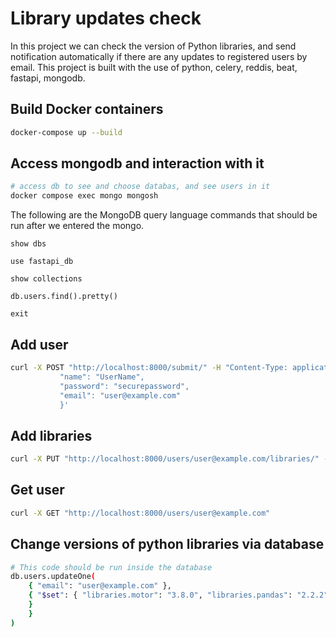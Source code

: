 # Library updates check
In this project we can check the version of Python libraries, and send notification automatically if there are any updates to registered users by email.
This project is built with the use of python, celery, reddis, beat, fastapi, mongodb.

## Build Docker containers
```bash
docker-compose up --build
```

## Access mongodb and interaction with it
```bash
# access db to see and choose databas, and see users in it
docker compose exec mongo mongosh 
```
The following are the MongoDB query language commands that should be run after we entered the mongo.
```
show dbs
```
```
use fastapi_db
```
```
show collections
```
```
db.users.find().pretty()
```
```
exit
```

## Add user
```bash
curl -X POST "http://localhost:8000/submit/" -H "Content-Type: application/json" -d '{
           "name": "UserName",
           "password": "securepassword",
           "email": "user@example.com"
           }'
```

## Add libraries
```bash
curl -X PUT "http://localhost:8000/users/user@example.com/libraries/" -H "Content-Type: application/json" -d '{"libraries": ["motor", "pandas"]}'
```

## Get user
```bash
curl -X GET "http://localhost:8000/users/user@example.com" 
```

## Change versions of python libraries via database
```bash
# This code should be run inside the database
db.users.updateOne(
    { "email": "user@example.com" },  
    { "$set": { "libraries.motor": "3.8.0", "libraries.pandas": "2.2.2"
    } 
    } 
) 
```
<!-- db.users.updateOne(
    { "email": "maria.parfenchyk@gmail.com" },  
    { "$set": { "libraries.seaborn": "0.13.0", "libraries.numpy": "2.2.2"
    } 
    } 
) -->

